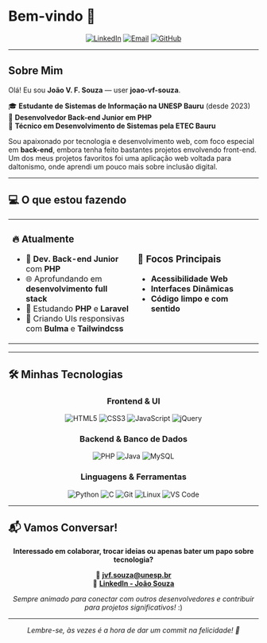# Bem-vindo 👋
<div align="center">

[![LinkedIn](https://img.shields.io/badge/LinkedIn-0077B5?style=for-the-badge&logo=linkedin&logoColor=white)](https://www.linkedin.com/in/jo%C3%A3o-souza-2b5498200/)
[![Email](https://img.shields.io/badge/Gmail-D14836?style=for-the-badge&logo=gmail&logoColor=white)](mailto:jvf.souza@unesp.br)
[![GitHub](https://img.shields.io/badge/GitHub-100000?style=for-the-badge&logo=github&logoColor=white)](https://github.com/fessouza)

</div>

---

## Sobre Mim

Olá! Eu sou **João V. F. Souza** — user **joao-vf-souza**.

🎓 **Estudante de Sistemas de Informação na UNESP Bauru** (desde 2023)  
💼 **Desenvolvedor Back-end Junior em PHP**  
🎯 **Técnico em Desenvolvimento de Sistemas pela ETEC Bauru**

Sou apaixonado por tecnologia e desenvolvimento web, com foco especial em **back-end**, embora tenha feito bastantes projetos envolvendo front-end. Um dos meus projetos favoritos foi uma aplicação web voltada para daltonismo, onde aprendi um pouco mais sobre inclusão digital.

---

## 💻 O que estou fazendo

<table>
<tr>
<td width="50%">

### 🔥 Atualmente
- 💼 **Dev. Back-end Junior** com **PHP**
- 🌐 Aprofundando em **desenvolvimento full stack**
- 🧠 Estudando **PHP** e **Laravel**
- 🎨 Criando UIs responsivas com **Bulma** e **Tailwindcss**

</td>
<td width="50%">

### 🎯 Focos Principais
- **Acessibilidade Web**
- **Interfaces Dinâmicas**
- **Código limpo e com sentido**

</td>
</tr>
</table>

---

## 🛠️ Minhas Tecnologias

<div align="center">

### Frontend & UI
![HTML5](https://img.shields.io/badge/HTML5-E34F26?style=for-the-badge&logo=html5&logoColor=white)
![CSS3](https://img.shields.io/badge/CSS3-1572B6?style=for-the-badge&logo=css3&logoColor=white)
![JavaScript](https://img.shields.io/badge/JavaScript-F7DF1E?style=for-the-badge&logo=javascript&logoColor=black)
![jQuery](https://img.shields.io/badge/jQuery-0769AD?style=for-the-badge&logo=jquery&logoColor=white)

### Backend & Banco de Dados
![PHP](https://img.shields.io/badge/PHP-777BB4?style=for-the-badge&logo=php&logoColor=white)
![Java](https://img.shields.io/badge/Java-ED8B00?style=for-the-badge&logo=openjdk&logoColor=white)
![MySQL](https://img.shields.io/badge/MySQL-00000F?style=for-the-badge&logo=mysql&logoColor=white)

### Linguagens & Ferramentas
![Python](https://img.shields.io/badge/Python-3776AB?style=for-the-badge&logo=python&logoColor=white)
![C](https://img.shields.io/badge/C-00599C?style=for-the-badge&logo=c&logoColor=white)
![Git](https://img.shields.io/badge/Git-F05032?style=for-the-badge&logo=git&logoColor=white)
![Linux](https://img.shields.io/badge/Linux-FCC624?style=for-the-badge&logo=linux&logoColor=black)
![VS Code](https://img.shields.io/badge/VS_Code-007ACC?style=for-the-badge&logo=visual-studio-code&logoColor=white)

</div>

---

## 📬 Vamos Conversar!

<div align="center">

**Interessado em colaborar, trocar ideias ou apenas bater um papo sobre tecnologia?**

📧 **jvf.souza@unesp.br**  
🔗 **[LinkedIn - João Souza](https://www.linkedin.com/in/jo%C3%A3o-souza-2b5498200/)**  

*Sempre animado para conectar com outros desenvolvedores e contribuir para projetos significativos!* :)

</div>

---

<div align="center">
<i>Lembre-se, às vezes é a hora de dar um commit na felicidade! 🤞</i>
</div>
